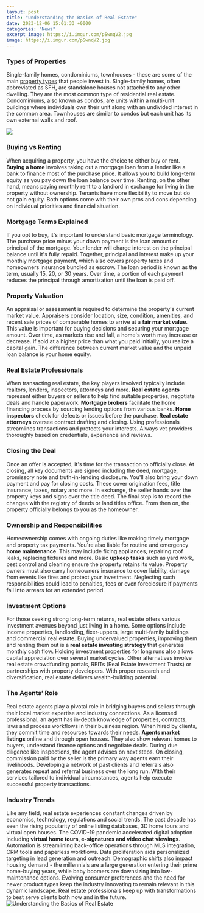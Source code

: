 ```yaml
---
layout: post
title: "Understanding the Basics of Real Estate"
date: 2023-12-06 15:01:33 +0000
categories: "News"
excerpt_image: https://i.imgur.com/pSwnqV2.jpg
image: https://i.imgur.com/pSwnqV2.jpg
---
```


### Types of Properties
Single-family homes, condominiums, townhouses - these are some of the main [property types](https://store.fi.io.vn/collection/ake) that people invest in. Single-family homes, often abbreviated as SFH, are standalone houses not attached to any other dwelling. They are the most common type of residential real estate. Condominiums, also known as condos, are units within a multi-unit buildings where individuals own their unit along with an undivided interest in the common area. Townhouses are similar to condos but each unit has its own external walls and roof.

![](https://img.paperfree.com/file_paperfree_144_2020-8-25-51-49-_explaining_the_concept_of_real_estates_by_paperfree.jpg)
### Buying vs Renting 
When acquiring a property, you have the choice to either buy or rent. **Buying a home** involves taking out a mortgage loan from a lender like a bank to finance most of the purchase price. It allows you to build long-term equity as you pay down the loan balance over time. Renting, on the other hand, means paying monthly rent to a landlord in exchange for living in the property without ownership. Tenants have more flexibility to move but do not gain equity. Both options come with their own pros and cons depending on individual priorities and financial situation.
### Mortgage Terms Explained
If you opt to buy, it's important to understand basic mortgage terminology. The purchase price minus your down payment is the loan amount or principal of the mortgage. Your lender will charge interest on the principal balance until it's fully repaid. Together, principal and interest make up your monthly mortgage payment, which also covers property taxes and homeowners insurance bundled as escrow. The loan period is known as the term, usually 15, 20, or 30 years. Over time, a portion of each payment reduces the principal through amortization until the loan is paid off.
### Property Valuation 
An appraisal or assessment is required to determine the property's current market value. Appraisers consider location, size, condition, amenities, and recent sale prices of comparable homes to arrive at a **fair market value**. This value is important for buying decisions and securing your mortgage amount. Over time, as markets rise and fall, a home's worth may increase or decrease. If sold at a higher price than what you paid initially, you realize a capital gain. The difference between current market value and the unpaid loan balance is your home equity.
### Real Estate Professionals
When transacting real estate, the key players involved typically include realtors, lenders, inspectors, attorneys and more. **Real estate agents** represent either buyers or sellers to help find suitable properties, negotiate deals and handle paperwork. **Mortgage brokers** facilitate the home financing process by sourcing lending options from various banks. **Home inspectors** check for defects or issues before the purchase. **Real estate attorneys** oversee contract drafting and closing. Using professionals streamlines transactions and protects your interests. Always vet providers thoroughly based on credentials, experience and reviews.
### Closing the Deal 
Once an offer is accepted, it's time for the transaction to officially close. At closing, all key documents are signed including the deed, mortgage, promissory note and truth-in-lending disclosure. You'll also bring your down payment and pay for closing costs. These cover origination fees, title insurance, taxes, notary and more. In exchange, the seller hands over the property keys and signs over the title deed. The final step is to record the changes with the registry of deeds or land titles office. From then on, the property officially belongs to you as the homeowner.
### Ownership and Responsibilities
Homeownership comes with ongoing duties like making timely mortgage and property tax payments. You're also liable for routine and emergency **home maintenance**. This may include fixing appliances, repairing roof leaks, replacing fixtures and more. Basic **upkeep tasks** such as yard work, pest control and cleaning ensure the property retains its value. Property owners must also carry homeowners insurance to cover liability, damage from events like fires and protect your investment. Neglecting such responsibilities could lead to penalties, fees or even foreclosure if payments fall into arrears for an extended period.
### Investment Options
For those seeking strong long-term returns, real estate offers various investment avenues beyond just living in a home. Some options include income properties, landlording, fixer-uppers, large multi-family buildings and commercial real estate. Buying undervalued properties, improving them and renting them out is a **real estate investing strategy** that generates monthly cash flow. Holding investment properties for long runs also allows capital appreciation over several market cycles. Other alternatives involve real estate crowdfunding portals, REITs (Real Estate Investment Trusts) or partnerships with property developers. With proper research and diversification, real estate delivers wealth-building potential.
### The Agents’ Role 
Real estate agents play a pivotal role in bridging buyers and sellers through their local market expertise and industry connections. As a licensed professional, an agent has in-depth knowledge of properties, contracts, laws and process workflows in their business region. When hired by clients, they commit time and resources towards their needs. **Agents market listings** online and through open houses. They also show relevant homes to buyers, understand finance options and negotiate deals. During due diligence like inspections, the agent advises on next steps. On closing, commission paid by the seller is the primary way agents earn their livelihoods. Developing a network of past clients and referrals also generates repeat and referral business over the long run. With their services tailored to individual circumstances, agents help execute successful property transactions.
### Industry Trends
Like any field, real estate experiences constant changes driven by economics, technology, regulations and social trends. The past decade has seen the rising popularity of online listing databases, 3D home tours and virtual open houses. The COVID-19 pandemic accelerated digital adoption including **virtual home tours, e-signatures and video chat viewings**. Automation is streamlining back-office operations through MLS integration, CRM tools and paperless workflows. Data proliferation aids personalized targeting in lead generation and outreach. Demographic shifts also impact housing demand - the millennials are a large generation entering their prime home-buying years, while baby boomers are downsizing into low-maintenance options. Evolving consumer preferences and the need for newer product types keep the industry innovating to remain relevant in this dynamic landscape. Real estate professionals keep up with transformations to best serve clients both now and in the future.
![Understanding the Basics of Real Estate](https://i.imgur.com/pSwnqV2.jpg)
